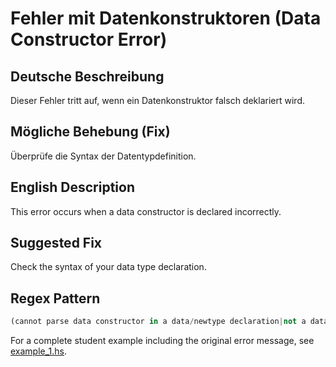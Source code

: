 # Fehler mit Datenkonstruktoren (Data Constructor Error)

## Deutsche Beschreibung
Dieser Fehler tritt auf, wenn ein Datenkonstruktor falsch deklariert wird.

## Mögliche Behebung (Fix)
Überprüfe die Syntax der Datentypdefinition.

## English Description
This error occurs when a data constructor is declared incorrectly.

## Suggested Fix
Check the syntax of your data type declaration.


## Regex Pattern
```python
(cannot parse data constructor in a data/newtype declaration|not a data constructor)
```

For a complete student example including the original error message, see [example_1.hs](./example_1.hs).
